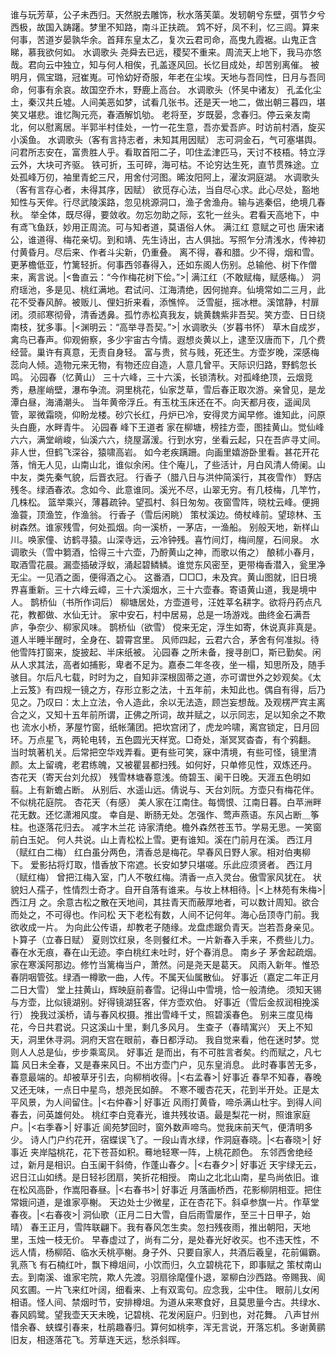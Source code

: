 <!-- { "loadSidebar": true } -->
谁与玩芳草，公子未西归。天然脱去雕饰，秋水落芙蕖。发轫朝兮东壁，弭节夕兮西极，故国入踌躇。梦里不知路，南斗正扶疏。 
鸩不好，凤不利，忆三闾。算来何事，苦道岁晏孰华余。首拜东皇太乙，复次云君司命，高曳九霞裾。山鬼正含睇，慕我欲何如。 
水调歌头
尧舜去已远，稷契不重来。周流天上地下，我马亦悠哉。君向云中独立，知与何人相俟，孔盖逐风回。长忆目成处，却苦别离催。 
被明月，佩宝璐，冠崔嵬。可怜幼好奇服，年老在尘埃。天地与吾同性，日月与吾同命，何事有余哀。故国空乔木，野鹿上高台。 
水调歌头（怀吴中诸友）
孔孟化尘土，秦汉共丘墟。人间美恶如梦，试看几张书。还是天一地二，做出朝三暮四，堪笑又堪悲。谁忆陶元亮，春酒解饥劬。 
老将至，岁既晏，念春归。停云亲友南北，何以慰离居。半郭半村佳处，一竹一花生意，吾亦爱吾庐。时访前村酒，旋买小溪鱼。 
水调歌头（客有言持志者，未知其用因赋）
志可洞金石，气可塞堪舆。问君所志安在，富贵胜人乎。看取首阳二子，叩住孟津匹马，天讨不枝梧。特立浮云外，大块可齐驱。 
铁可折，玉可碎，海可枯。不论穷达生死，直节贯殊途。立处孤峰万仞，袖里青蛇三尺，用舍付河图。晞汝阳阿上，濯汝洞庭湖。 
水调歌头（客有言存心者，未得其序，因赋）
欲觅存心法，当自尽心求。此心尽处，豁地知性与天侔。行尽武陵溪路，忽见桃源洞口，渔子舍渔舟。输与逃秦侣，绝境几春秋。 
举全体，既尽得，要敛收。勿忘勿助之际，玄牝一丝头。君看天高地下，中有鸢飞鱼跃，妙用正周流。可与知者道，莫语俗人休。 
满江红
意赋之可也 
唐宋诸公，谁道得、梅花亲切。到和靖、先生诗出，古人俱拙。写照乍分清浅水，传神初付黄昏月。尽后来、作者斗尖新，仍重叠。 
离不得，春和腊。少不得，烟和雪。更茅檐低亚，竹篱轻折。何事西邻春得入，还如东阁人伤别。总输他、树下作僧来，离言说。|<鲁直云：“今作梅花树下侩。”>| 
满江红（不敢赋梅，赋感梅。）
洞府瑶池，多是见、桃红满地。君试问、江海清绝，因何抛弃。仙境常如二三月，此花不受春风醉。被贩儿、俚妇折来看，添憔悴。 
泛雪艇，摇冰枻。溪馆静，村扉闭。须祁寒彻骨，清香透鼻。孤竹赤松真我友，姚黄魏紫非吾契。笑方壶、日日绕南枝，犹多事。|<渊明云：“高举寻吾契。”>| 
水调歌头（岁暮书怀）
草木自成岁，禽鸟已春声。仰观俯察，多少宇宙古今情。遐想炎黄以上，逮至汉唐而下，几个费经营。巢许有真意，无责自身轻。 
富与贵，贫与贱，死还生。方壶岁晚，深感梅蕊向人倾。造物元来无物，有物还应自造，人意几曾平。天际识归路，野鹤忽长鸣。 
沁园春（忆黄山）
三十六峰，三十六溪，长锁清秋。对孤峰绝顶，云烟竞秀，悬崖峭壁，瀑布争流。洞里桃花，仙家芝草，雪后春正取次游。亲曾见，是龙潭白昼，海涌潮头。 
当年黄帝浮丘。有玉枕玉床还在不。向天都月夜，遥闻凤管，翠微霜晓，仰盼龙楼。砂穴长红，丹炉已冷，安得灵方闻早修。谁知此，问原头白鹿，水畔青牛。 
沁园春
峰下王道者 
家在柳塘，榜挂方壶，图挂黄山。觉仙峰六六，满堂峭峻，仙溪六六，绕屋潺湲。行到水穷，坐看云起，只在吾庐寻丈间。非人世，但鹤飞深谷，猿啸高岩。 
如今老疾蹒跚。向画里嬉游卧里看。甚花开花落，悄无人见，山南山北，谁似余闲。住个庵儿，了些活计，月白风清人倚阑。山中友，类先秦气貌，后晋衣冠。 
行香子（腊八日与洪仲简溪行，其夜雪作）
野店残冬。绿酒春浓。念如今、此意谁同。溪光不尽，山翠无穷。有几枝梅，几竿竹，几株松。 
篮举乘兴，薄暮疏钟。望孤村、斜日匆匆。夜窗雪阵，晓枕云峰。便拥渔蓑，顶渔笠，作渔翁。 
行香子（雪后闲眺）
策杖溪边。倚杖峰前。望琼林、玉树森然。谁家残雪，何处孤烟。向一溪桥，一茅店，一渔船。 
别般天地，新样山川。唤家僮、访鹤寻猿。山深寺远，云冷钟残。喜竹间灯，梅间屋，石间泉。 
水调歌头（雪中篘酒，恰得三十六壶，乃酹黄山之神，而歌以侑之）
酿秫小春月，取酒雪花晨。漏壶插破浮蚁，涌起碧鳞鳞。谁觉东风密至，更带梅香潜入，瓮里净无尘。一见酒之面，便得酒之心。 
这番酒，□□□，未及宾。黄山图就，旧日境界喜重新。三十六峰云嶂，三十六溪烟水，三十六壶春。寄语黄山道，我是境中人。 
鹊桥仙（书所作词后）
柳塘居处，方壶道号，汪姓莘名耕字。欲将丹药点凡花，教都做、水仙无计。 
家中安石，村中居易，总是一场游戏。曲终金石满吾庐，争奈少、柳家风味。 
鹊桥仙（欲雪）
傥来无定，浮生如寄，休说真非真是。道人半睡半醒时，全身在、碧霄宫里。 
风师四起，云君六合，茅舍有何准拟。待他雪阵打窗来，旋披起、半床纸被。 
沁园春
之所未备，搜寻剖□，斯已勤矣。闲从人求其法，高者如捕影，卑者不足为。嘉泰二年冬夜，坐一榻，知思所及，随手骇目。尔后凡七载，时时为之，自知非深根固蒂之道，亦可谓世外之妙观矣。《太上云笈》有四规一镜之方，存形立影之法，十五年前，未知此也。偶自有得，后乃见之。乃叹曰：太上立法，令人造此，余以无法造，顾岂妄想哉。及观楞严宾主离合之义，又知十五年前所谓，正佛之所词，故并赋之，以示同志，足以知余之不欺也 
流水小桥，茅屋竹窗，纸帐蒲团。把坎宫闭了，虎龙吟啸，离宫锁定，日月回环。万点星飞，两轮电转，五色圆光天样宽。□奇处，渐冥冥杳杳，有个鸦翻。 
当时筑著机关。后常把空华戏弄看。更有些可笑，寐中清境，有些可怪，镜里清颜。太上留魂，老君练魄，又被瞿昙都扫残。如何好，只单修见性，双炼还丹。 
杏花天（寄天台刘允叔）
残雪林塘春意浅。倚碧玉、阑干日晚。天涯五色明如翦。上有新蟾占断。 
从别后、水遥山远。倩说与、天台刘阮。方壶只有梅花伴。不似桃花庭院。 
杏花天（有感）
美人家在江南住。每惆恨、江南日暮。白苹洲畔花无数。还忆潇湘风度。 
幸自是、断肠无处。怎强作、莺声燕语。东风占断＿筝柱。也逐落花归去。 
减字木兰花
诗家清绝。檐外森然苍玉节。学易无思。一笑窗前白玉妃。 
何人共说。山上青松松上雪。更有谁知。溪在门前月在溪。 
西江月（赋红白二梅）
红白虽分两色，清香总是梅花。早春风日野人家。相对伯夷柳下。 
爱影拈将灯取，惜香放下帘遮。长安如梦只堪嗟。乐此应须贤者。 
西江月（赋红梅）
曾把江梅入室，门人不敬红梅。清香一点入灵台。傲雪家风犹在。 
状貌妇人孺子，性情烈士奇才。自开自落有谁来。与妆上林相待。|<上林苑有朱梅>| 
西江月
之。余意古松之散在天地间，其拄青天而蔽厚地者，可以数计周知。欲合而处之，不可得也。作问松 
天下老松有数，人间不记何年。海心岳顶寺门前。我欲收成一片。 
为向此公传语，却教老子随缘。龙盘虑踞负青天。岂若吾身亲见。 
卜算子（立春日赋）
夏则饮红泉，冬则餐红术。一片新春入手来，不费些儿力。 
春在水无痕，春在山无迹。李白桃红未吐时，好个春消息。 
南乡子
茅舍起疏烟。家在寒溪阿那边。修竹当篱梅当户，萧然。问是尧天是葛天。 
风雨入新年。惟恐春阴咽管弦。绿酒一樽歌一曲，人传。不属天仙属散仙。 
好事近（嘉定二年正月二日大雪）
堂上拄黄山，辉映庭前春雪。记得山中雪境，恰一般清绝。 
须知天锡与方壶，比似镜湖别。好得镜湖狂客，伴方壶欢伯。 
好事近（雪后金叔润相挽溪行）
挽我过溪桥，请与春风权摄。推出雪峰千丈，照碧溪春色。 
别来三度见梅花，今日共君说。只这溪山十里，剩几多风月。 
生查子（春晴寓兴）
天上不知天，洞里休寻洞。洞府天宫在眼前，春日都浮动。 
我自觉来看，他在迷时梦。觉则人人总是仙，步步乘鸾凤。 
好事近
是而出，有不可胜言者矣。约而赋之，凡七篇 
风日未全春，又是春来风日。不出方壶门户，见东皇消息。 
此时春事苦无多，春意最端的。却被草牙引去，向柳梢收得。|<右孟春>| 
好事近
春早不知春，春晚又还无味，一点日中星鸟，想尧民如醉。 
不寒不暖杏花天，花到半开处。正是太平风景，为人间留住。|<右仲春>| 
好事近
风雨打黄昏，啼杀满山杜宇。到得人间春去，问英雄何处。 
桃红李白竞春光，谁共残妆语。最是梨花一树，照谁家庭户。|<右季春>| 
好事近
阆苑梦回时，窗外数声啼鸟。觉我床前天气，便清明多少。 
诗人门户约花开，宿蝶误飞了。一段山青水绿，作洞庭春晓。|<右春晓>| 
好事近
夹岸隘桃花，花下苍苔如积。蓦地轻寒一阵，上桃花颜色。 
东邻西舍绝经过，新月是相识。白玉阑干斜倚，作蓬山春夕。|<右春夕>| 
好事近
天宇绿无云，迟日江山如绣。是日轻衫团扇，笑折花相授。 
南山之北北山南，星鸟尚依旧。谁在松风高卧，作嵩阳春昼。|<右春书>| 
好事近
月落画桥西，花影柳阴相亚。把住常娥问道，是谁家亭榭。 
天边处士少微星，正在杏花下。斜卓参旗一片。作草堂春夜。|<右春夜>| 
洞仙歌（正月二日大雪，自后雨雪屡作，至三十日甲子，始晴）
春王正月，雪阵联翩下。我有春风怎生卖。忽扫残夜雨，推出朝阳，天地里，玉烛一枝无价。 
早春虚过了，尚有二分，是处春光好收买。也不违天性，不远人情，杨柳陌、临水夭桃亭榭。身子外、只要自家人，共酒后羲皇，花前偏霸。 
乳燕飞
有石楠红叶，飘下樽俎间，小饮而归，久立碧桃花下，即事赋之 
策杖南山去。到南溪、谁家宅院，欺人先渡。羽扇徐麾僮仆退，翠柳白沙西路。帝赐我、阆风玄圃。一片飞来红叶阔，细看来、上有双鸾句。应念我，尘中住。 
眼前儿女闲相语。怪人间、禁烟时节，安排樽俎。为道从来寒食好，且莫思量今古。共绿水、春风鸥鹭。望我壶天天未晚，记碧桃、花发闲庭户。归到也，对花舞。 
八声甘州
惜余春、蛱蝶引春来，杜鹃趣春归。算何如桃李，浑无言说，开落忘机。多谢黄鹂旧友，相逐落花飞。芳草连天远，愁杀斜晖。 

